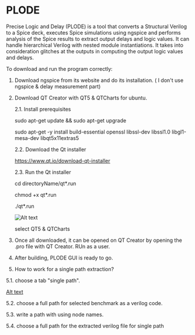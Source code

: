 # PLODE
Precise Logic and Delay (PLODE) is a tool that converts a Structural Verilog to a Spice deck, executes Spice simulations using ngspice and performs analysis of the Spice results to extract output delays and logic values. It can handle hierarchical Verilog with nested module instantiations. It takes into consideration glitches at the outputs in computing the output logic values and delays.</br>

To download and run the program correctly:
1. Download ngspice from its website and do its installation. ( I don't use ngspice & delay measurement part)
2. Download QT Creator with QT5 & QTCharts for ubuntu.

    2.1. Install prerequisites
    
    sudo apt-get update && sudo apt-get upgrade
    
    sudo apt-get -y install build-essential openssl libssl-dev libssl1.0 libgl1-mesa-dev libqt5x11extras5
    
    2.2. Download the Qt installer
    
    https://www.qt.io/download-qt-installer

    2.3. Run the Qt installer
    
    cd directoryName/qt*.run
    
    chmod +x qt*.run
    
    ./qt*.run
    
    
    
    ![Alt text](/ss_setup_qt.png)
    
    select QT5 & QTCharts

3. Once all downloaded, it can be opened on QT Creator by opening the .pro file with QT Creator. RUn as a user.
4. After building, PLODE GUI is ready to go. 

5. How to work for a single path extraction?

  5.1. choose a tab "single path".
  
  [Alt text](/ss_singlePath.png)
  
  5.2. choose a full path for selected benchmark as a verilog code.
  
  5.3. write a path with using node names.
  
  5.4. choose a full path for the extracted verilog file for single path 
  


